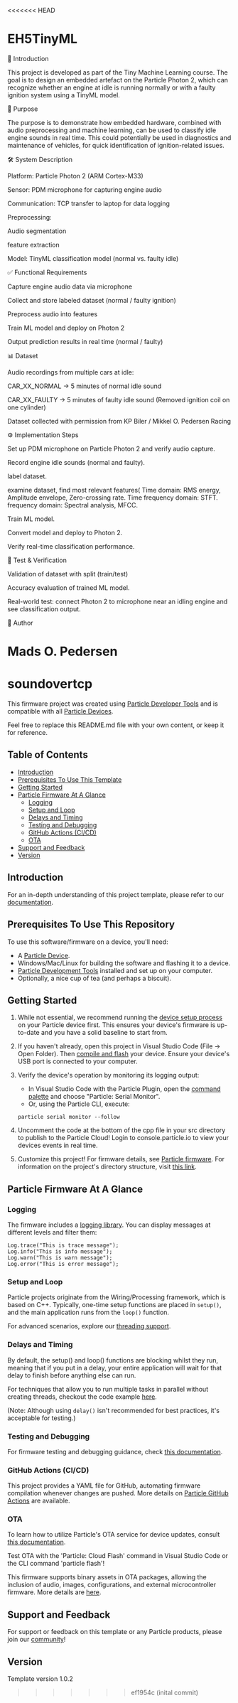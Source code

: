 <<<<<<< HEAD
# EH5TinyML

📖 Introduction

This project is developed as part of the Tiny Machine Learning course.
The goal is to design an embedded artefact on the Particle Photon 2, which can recognize whether an engine at idle is running normally or with a faulty ignition system using a TinyML model.

🎯 Purpose

The purpose is to demonstrate how embedded hardware, combined with audio preprocessing and machine learning, can be used to classify idle engine sounds in real time.
This could potentially be used in diagnostics and maintenance of vehicles, for quick identification of ignition-related issues.

🛠️ System Description

Platform: Particle Photon 2 (ARM Cortex-M33)

Sensor: PDM microphone for capturing engine audio

Communication: TCP transfer to laptop for data logging

Preprocessing:

Audio segmentation

feature extraction

Model: TinyML classification model (normal vs. faulty idle)


✅ Functional Requirements

Capture engine audio data via microphone

Collect and store labeled dataset (normal / faulty ignition)

Preprocess audio into features

Train ML model and deploy on Photon 2

Output prediction results in real time (normal / faulty)

📊 Dataset

Audio recordings from multiple cars at idle:

CAR_XX_NORMAL → 5 minutes of normal idle sound

CAR_XX_FAULTY → 5 minutes of faulty idle sound (Removed ignition coil on one cylinder)

Dataset collected with permission from KP Biler / Mikkel O. Pedersen Racing

⚙️ Implementation Steps

Set up PDM microphone on Particle Photon 2 and verify audio capture.

Record engine idle sounds (normal and faulty).

label dataset.

examine dataset, find most relevant features(
Time domain: RMS energy, Amplitude envelope, Zero-crossing rate.
Time frequency domain: STFT.
frequency domain: Spectral analysis, MFCC.

Train ML model.

Convert model and deploy to Photon 2.

Verify real-time classification performance.

🧪 Test & Verification

Validation of dataset with split (train/test)

Accuracy evaluation of trained ML model.

Real-world test: connect Photon 2 to microphone near an idling engine and see classification output.

👤 Author

Mads O. Pedersen
=======
# soundovertcp

This firmware project was created using [Particle Developer Tools](https://www.particle.io/developer-tools/) and is compatible with all [Particle Devices](https://www.particle.io/devices/).

Feel free to replace this README.md file with your own content, or keep it for reference.

## Table of Contents
- [Introduction](#introduction)
- [Prerequisites To Use This Template](#prerequisites-to-use-this-repository)
- [Getting Started](#getting-started)
- [Particle Firmware At A Glance](#particle-firmware-at-a-glance)
  - [Logging](#logging)
  - [Setup and Loop](#setup-and-loop)
  - [Delays and Timing](#delays-and-timing)
  - [Testing and Debugging](#testing-and-debugging)
  - [GitHub Actions (CI/CD)](#github-actions-cicd)
  - [OTA](#ota)
- [Support and Feedback](#support-and-feedback)
- [Version](#version)

## Introduction

For an in-depth understanding of this project template, please refer to our [documentation](https://docs.particle.io/firmware/best-practices/firmware-template/).

## Prerequisites To Use This Repository

To use this software/firmware on a device, you'll need:

- A [Particle Device](https://www.particle.io/devices/).
- Windows/Mac/Linux for building the software and flashing it to a device.
- [Particle Development Tools](https://docs.particle.io/getting-started/developer-tools/developer-tools/) installed and set up on your computer.
- Optionally, a nice cup of tea (and perhaps a biscuit).

## Getting Started

1. While not essential, we recommend running the [device setup process](https://setup.particle.io/) on your Particle device first. This ensures your device's firmware is up-to-date and you have a solid baseline to start from.

2. If you haven't already, open this project in Visual Studio Code (File -> Open Folder). Then [compile and flash](https://docs.particle.io/getting-started/developer-tools/workbench/#cloud-build-and-flash) your device. Ensure your device's USB port is connected to your computer.

3. Verify the device's operation by monitoring its logging output:
    - In Visual Studio Code with the Particle Plugin, open the [command palette](https://docs.particle.io/getting-started/developer-tools/workbench/#particle-commands) and choose "Particle: Serial Monitor".
    - Or, using the Particle CLI, execute:
    ```
    particle serial monitor --follow
    ```

4. Uncomment the code at the bottom of the cpp file in your src directory to publish to the Particle Cloud! Login to console.particle.io to view your devices events in real time.

5. Customize this project! For firmware details, see [Particle firmware](https://docs.particle.io/reference/device-os/api/introduction/getting-started/). For information on the project's directory structure, visit [this link](https://docs.particle.io/firmware/best-practices/firmware-template/#project-overview).

## Particle Firmware At A Glance

### Logging

The firmware includes a [logging library](https://docs.particle.io/reference/device-os/api/logging/logger-class/). You can display messages at different levels and filter them:

```
Log.trace("This is trace message");
Log.info("This is info message");
Log.warn("This is warn message");
Log.error("This is error message");
```

### Setup and Loop

Particle projects originate from the Wiring/Processing framework, which is based on C++. Typically, one-time setup functions are placed in `setup()`, and the main application runs from the `loop()` function.

For advanced scenarios, explore our [threading support](https://docs.particle.io/firmware/software-design/threading-explainer/).

### Delays and Timing

By default, the setup() and loop() functions are blocking whilst they run, meaning that if you put in a delay, your entire application will wait for that delay to finish before anything else can run. 

For techniques that allow you to run multiple tasks in parallel without creating threads, checkout the code example [here](https://docs.particle.io/firmware/best-practices/firmware-template/).

(Note: Although using `delay()` isn't recommended for best practices, it's acceptable for testing.)

### Testing and Debugging

For firmware testing and debugging guidance, check [this documentation](https://docs.particle.io/troubleshooting/guides/build-tools-troubleshooting/debugging-firmware-builds/).

### GitHub Actions (CI/CD)

This project provides a YAML file for GitHub, automating firmware compilation whenever changes are pushed. More details on [Particle GitHub Actions](https://docs.particle.io/firmware/best-practices/github-actions/) are available.

### OTA

To learn how to utilize Particle's OTA service for device updates, consult [this documentation](https://docs.particle.io/getting-started/cloud/ota-updates/).

Test OTA with the 'Particle: Cloud Flash' command in Visual Studio Code or the CLI command 'particle flash'!

This firmware supports binary assets in OTA packages, allowing the inclusion of audio, images, configurations, and external microcontroller firmware. More details are [here](https://docs.particle.io/reference/device-os/api/asset-ota/asset-ota/).

## Support and Feedback

For support or feedback on this template or any Particle products, please join our [community](https://community.particle.io)!

## Version

Template version 1.0.2
>>>>>>> ef1954c (inital commit)
